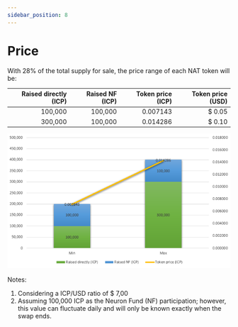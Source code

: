 ```yaml
---
sidebar_position: 8
---
```


# Price

With 28% of the total supply for sale, the price range of each NAT token will be:

| Raised directly (ICP) | Raised NF (ICP) | Token price (ICP) | Token price (USD) |
| --------------------: | --------------: | ----------------: | ----------------: |
| 100,000 | 100,000 | 0.007143 | $ 0.05 |
| 300,000 | 100,000 | 0.014286 | $ 0.10 |

![token price](./img/price.png)

Notes: 
1. Considering a ICP/USD ratio of $ 7,00
2. Assuming 100,000 ICP as the Neuron Fund (NF) participation; however, this value can fluctuate daily and will only be known exactly when the swap ends.
